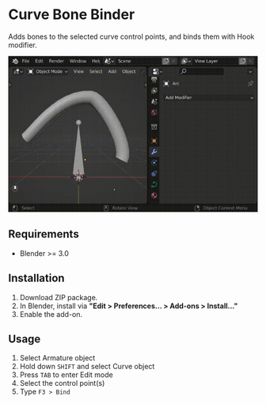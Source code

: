 # Curve Bone Binder

Adds bones to the selected curve control points, and binds them with Hook modifier.

![Screencast](./screencast.gif)

Requirements
----

* Blender >= 3.0


Installation
----

1. Download ZIP package.
2. In Blender, install via **"Edit > Preferences... > Add-ons > Install..."**
3. Enable the add-on.


Usage
----

1. Select Armature object
2. Hold down `SHIFT` and select Curve object
3. Press `TAB` to enter Edit mode
4. Select the control point(s)
5. Type `F3 > Bind`